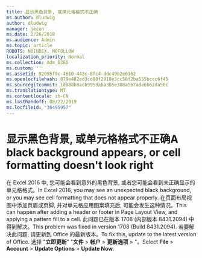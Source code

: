 ```yaml
---
title: 显示黑色背景, 或单元格格式不正确
ms.author: dludwig
author: dludwig
manager: jecon
ms.date: 2/26/2018
ms.audience: Admin
ms.topic: article
ROBOTS: NOINDEX, NOFOLLOW
localization_priority: Normal
ms.collection: Adm_O365
ms.custom: ''
ms.assetid: 92095f9c-4610-443c-8fc4-ddc49b2e6162
ms.openlocfilehash: 879e482ed3cd80f2918e3cc56f2ba555bccc6f45
ms.sourcegitcommit: 1d98db8acb9959aba3b5e308a567ade6b62da56c
ms.translationtype: MT
ms.contentlocale: zh-CN
ms.lasthandoff: 08/22/2019
ms.locfileid: "36495957"
---
```

# <a name="a-black-background-appears-or-cell-formatting-doesnt-look-right"></a><span data-ttu-id="a8026-102">显示黑色背景, 或单元格格式不正确</span><span class="sxs-lookup"><span data-stu-id="a8026-102">A black background appears, or cell formatting doesn't look right</span></span>

<span data-ttu-id="a8026-103">在 Excel 2016 中, 您可能会看到意外的黑色背景, 或者您可能会看到未正确显示的单元格格式。</span><span class="sxs-lookup"><span data-stu-id="a8026-103">In Excel 2016, you may see an unexpected black background, or you may see cell formatting that does not appear properly.</span></span> <span data-ttu-id="a8026-104">在页面布局视图中添加页眉或页脚, 并对单元格应用图案填充后, 可能会发生这种情况。</span><span class="sxs-lookup"><span data-stu-id="a8026-104">This can happen after adding a header or footer in Page Layout View, and applying a pattern fill to a cell.</span></span> <span data-ttu-id="a8026-105">此问题已在版本 1708 (内部版本 8431.2094) 中得到解决。</span><span class="sxs-lookup"><span data-stu-id="a8026-105">This problem was fixed in version 1708 (Build 8431.2094).</span></span> <span data-ttu-id="a8026-106">若要解决此问题, 请更新到 Office 的最新版本。</span><span class="sxs-lookup"><span data-stu-id="a8026-106">To fix this, update to the latest version of Office.</span></span> <span data-ttu-id="a8026-107">选择 "**立即更新**" "**文件** \> **帐户** \> **更新选项** \> "。</span><span class="sxs-lookup"><span data-stu-id="a8026-107">Select **File** \> **Account** \> **Update Options** \> **Update Now**.</span></span>
  

